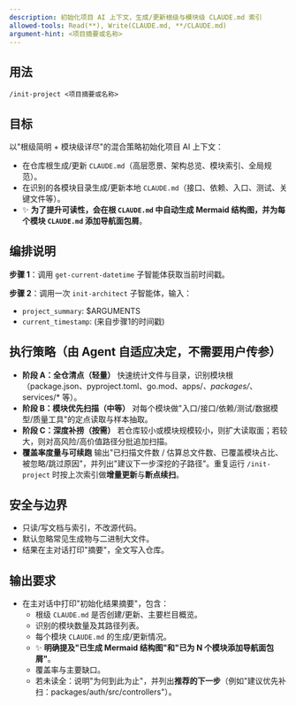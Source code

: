 ```yaml
---
description: 初始化项目 AI 上下文，生成/更新根级与模块级 CLAUDE.md 索引
allowed-tools: Read(**), Write(CLAUDE.md, **/CLAUDE.md)
argument-hint: <项目摘要或名称>
---
```


## 用法

`/init-project <项目摘要或名称>`

## 目标

以"根级简明 + 模块级详尽"的混合策略初始化项目 AI 上下文：

- 在仓库根生成/更新 `CLAUDE.md`（高层愿景、架构总览、模块索引、全局规范）。
- 在识别的各模块目录生成/更新本地 `CLAUDE.md`（接口、依赖、入口、测试、关键文件等）。
- ✨ **为了提升可读性，会在根 `CLAUDE.md` 中自动生成 Mermaid 结构图，并为每个模块 `CLAUDE.md` 添加导航面包屑**。

## 编排说明

**步骤 1**：调用 `get-current-datetime` 子智能体获取当前时间戳。

**步骤 2**：调用一次 `init-architect` 子智能体，输入：

- `project_summary`: $ARGUMENTS
- `current_timestamp`: (来自步骤1的时间戳)

## 执行策略（由 Agent 自适应决定，不需要用户传参）

- **阶段 A：全仓清点（轻量）**
  快速统计文件与目录，识别模块根（package.json、pyproject.toml、go.mod、apps/_、packages/_、services/\* 等）。
- **阶段 B：模块优先扫描（中等）**
  对每个模块做"入口/接口/依赖/测试/数据模型/质量工具"的定点读取与样本抽取。
- **阶段 C：深度补捞（按需）**
  若仓库较小或模块规模较小，则扩大读取面；若较大，则对高风险/高价值路径分批追加扫描。
- **覆盖率度量与可续跑**
  输出"已扫描文件数 / 估算总文件数、已覆盖模块占比、被忽略/跳过原因"，并列出"建议下一步深挖的子路径"。重复运行 `/init-project` 时按上次索引做**增量更新**与**断点续扫**。

## 安全与边界

- 只读/写文档与索引，不改源代码。
- 默认忽略常见生成物与二进制大文件。
- 结果在主对话打印"摘要"，全文写入仓库。

## 输出要求

- 在主对话中打印"初始化结果摘要"，包含：
  - 根级 `CLAUDE.md` 是否创建/更新、主要栏目概览。
  - 识别的模块数量及其路径列表。
  - 每个模块 `CLAUDE.md` 的生成/更新情况。
  - ✨ **明确提及"已生成 Mermaid 结构图"和"已为 N 个模块添加导航面包屑"**。
  - 覆盖率与主要缺口。
  - 若未读全：说明"为何到此为止"，并列出**推荐的下一步**（例如"建议优先补扫：packages/auth/src/controllers"）。
